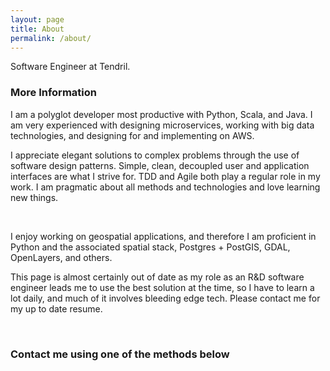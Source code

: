 ```yaml
---
layout: page
title: About
permalink: /about/
---
```


Software Engineer at Tendril.

### More Information

I am a polyglot developer most productive with Python, Scala, and Java. I am very experienced with designing microservices, working with big data technologies, and designing for and implementing on AWS.
<br>

I appreciate elegant solutions to complex problems through the use of software design patterns.  Simple, clean, decoupled user and application interfaces are what I strive for. TDD and Agile both play a regular role in my work. I am pragmatic about all methods and technologies and love learning new things.

<br>

I enjoy working on geospatial applications, and therefore I am proficient in Python and the associated spatial stack, Postgres + PostGIS, GDAL, OpenLayers, and others.

This page is almost certainly out of date as my role as an R&D software engineer leads me to use the best solution at the time, so I have to learn a lot daily, and much of it involves bleeding edge tech. Please contact me for my up to date resume.

<br>

### Contact me using one of the methods below
